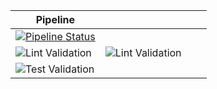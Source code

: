 
| Pipeline |     |     |     | 
| -------- | --- | --- | --- |
| [![Pipeline Status](http://screwdriver.hubbard.ninja:9000/pipelines/2/badge)](http://45.79.65.140:9000/pipelines/2/events) |
| ![Lint Validation](http://screwdriver.hubbard.ninja:9000/pipelines/2/validate_codestyle/badge) |![Lint Validation](http://screwdriver.hubbard.ninja:9000/pipelines/2/validate_lint/badge) |
![Test Validation](http://screwdriver.hubbard.ninja:9000/pipelines/2/validate_test/badge) |
